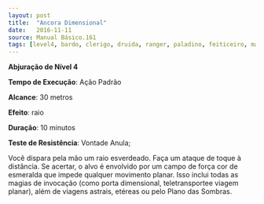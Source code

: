 ```yaml
---
layout: post
title:  "Ancora Dimensional"
date:   2016-11-11
source: Manual Básico.161
tags: [level4, bardo, clerigo, druida, ranger, paladino, feiticeiro, mago, abjuracao]
---
```


**Abjuração de Nível 4**

**Tempo de Execução**: Ação Padrão

**Alcance**: 30 metros

**Efeito**: raio

**Duração**: 10 minutos

**Teste de Resistência**: Vontade Anula;

Você dispara pela mão um raio esverdeado. Faça um ataque de toque à distância. Se acertar, o alvo é envolvido por um campo de força cor de esmeralda que impede qualquer movimento planar. 
Isso inclui todas as magias de invocação (como porta dimensional, teletransportee viagem planar), além de viagens astrais, etéreas ou pelo Plano das Sombras.
